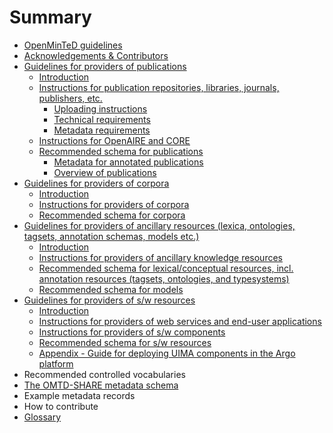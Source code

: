 # Summary

* [OpenMinTeD guidelines](README.md)
* [Acknowledgements & Contributors](acknowledgements--contributors.md)
* [Guidelines for providers of publications](guidelines_for_providers_of_publications/README.md)
    * [Introduction](guidelines_for_providers_of_publications/introduction.md)
    * [Instructions for publication repositories, libraries, journals, publishers, etc.](guidelines_for_providers_of_publications/instructions_for_publication_repositories,_librari.md)
        * [Uploading instructions](guidelines_for_providers_of_publications/uploading-instructions.md)
        * [Technical requirements](guidelines_for_providers_of_publications/technical-requirements.md)
        * [Metadata requirements](guidelines_for_providers_of_publications/metadata-requirements.md)
    * [​Instructions for OpenAIRE and CORE](guidelines_for_providers_of_publications/instructions_for_openaire_and_core.md)
    * [​Recommended schema for publications ](guidelines_for_providers_of_publications/recommended_schema_for_publications.md)
        * [Metadata for annotated publications](guidelines_for_providers_of_publications/metadata-for-annotated-publications.md)
        * [Overview of publications](guidelines_for_providers_of_publications/overview-of-publications.md)
* [Guidelines for providers of corpora](guidelines_for_providers_of_corpora/README.md)
    * [​Introduction](guidelines_for_providers_of_corpora/introduction.md)
    * [Instructions for providers of corpora](guidelines_for_providers_of_corpora/instructions_for_providers_of_corpora.md)
    * [​Recommended schema for corpora](guidelines_for_providers_of_corpora/recommended_schema_for_corpora.md)
* [Guidelines for providers of ancillary resources \(lexica, ontologies, tagsets, annotation schemas, models etc.\)](guidelines_for_providers_of_ancillary_resources_le/README.md)
    * [Introduction](guidelines_for_providers_of_ancillary_resources_le/introduction.md)
    * [Instructions for providers of ancillary knowledge resources](guidelines_for_providers_of_ancillary_resources_le/instructions_for_providers_of_ancillary_knowledge_.md)
    * [​Recommended schema for ​lexical\/conceptual resources, incl. annotation resources \(tagsets, ontologies, and typesystems\)](guidelines_for_providers_of_ancillary_resources_le/recommended_schema_for_lexicalconceptual_resources.md)
    * [​Recommended schema for models](guidelines_for_providers_of_ancillary_resources_le/recommended_schema_for_models.md)
* [​Guidelines for providers of s\/w resources](guidelines_for_providers_of_sw_resources/README.md)
    * [Introduction](guidelines_for_providers_of_sw_resources/introduction.md)
    * [​Instructions for providers of web services and end-user applications](guidelines_for_providers_of_sw_resources/instructions_for_providers_of_web_services_and_end.md)
    * [Instructions for providers of s\/w components](guidelines_for_providers_of_sw_resources/instructions_for_providers_of_sw_components.md)
    * [Recommended schema for s\/w resources](guidelines_for_providers_of_sw_resources/recommended_schema_for_sw_resources.md)
    * [Appendix - Guide for deploying UIMA components in the Argo platform](guidelines_for_providers_of_sw_resources/appendix_-_guide_for_deploying_uima_components_in_.md)
* Recommended controlled vocabularies
* [The OMTD-SHARE metadata schema](the_omtd-share_metadata_schema.md)
* Example metadata records
* How to contribute
* [Glossary](GLOSSARY.md)

